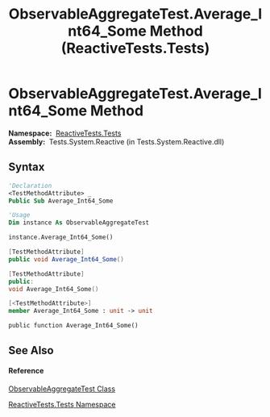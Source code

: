 ﻿---
title: ObservableAggregateTest.Average_Int64_Some Method  (ReactiveTests.Tests)
TOCTitle: Average_Int64_Some Method
ms:assetid: M:ReactiveTests.Tests.ObservableAggregateTest.Average_Int64_Some
ms:mtpsurl: https://msdn.microsoft.com/en-us/library/reactivetests.tests.observableaggregatetest.average_int64_some(v=VS.103)
ms:contentKeyID: 36619666
ms.date: 06/28/2011
mtps_version: v=VS.103
f1_keywords:
- ReactiveTests.Tests.ObservableAggregateTest.Average_Int64_Some
dev_langs:
- CSharp
- JScript
- VB
- FSharp
- c++
---

# ObservableAggregateTest.Average\_Int64\_Some Method

**Namespace:**  [ReactiveTests.Tests](hh289046\(v=vs.103\).md)  
**Assembly:**  Tests.System.Reactive (in Tests.System.Reactive.dll)

## Syntax

``` vb
'Declaration
<TestMethodAttribute> _
Public Sub Average_Int64_Some
```

``` vb
'Usage
Dim instance As ObservableAggregateTest

instance.Average_Int64_Some()
```

``` csharp
[TestMethodAttribute]
public void Average_Int64_Some()
```

``` c++
[TestMethodAttribute]
public:
void Average_Int64_Some()
```

``` fsharp
[<TestMethodAttribute>]
member Average_Int64_Some : unit -> unit 
```

``` jscript
public function Average_Int64_Some()
```

## See Also

#### Reference

[ObservableAggregateTest Class](hh314823\(v=vs.103\).md)

[ReactiveTests.Tests Namespace](hh289046\(v=vs.103\).md)

